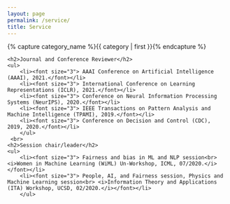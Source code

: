 ```yaml
---
layout: page
permalink: /service/
title: Service
---
```

<div>
    {% capture category_name %}{{ category | first }}{% endcapture %}
    <div id="#{{ category_name | slugize }}"></div>
    <p></p>
    
    <h2>Journal and Conference Reviewer</h2>
    <ul>
        <li><font size="3"> AAAI Conference on Artificial Intelligence (AAAI), 2021.</font></li>
        <li><font size="3"> International Conference on Learning Representations (ICLR), 2021.</font></li>
        <li><font size="3"> Conference on Neural Information Processing Systems (NeurIPS), 2020.</font></li>
        <li><font size="3"> IEEE Transactions on Pattern Analysis and Machine Intelligence (TPAMI), 2019.</font></li>
        <li><font size="3"> Conference on Decision and Control (CDC), 2019, 2020.</font></li>
        </ul>
     <br>
    <h2>Session chair/leader</h2>
    <ul>
    	<li><font size="3"> Fairness and bias in ML and NLP session<br> <i>Women in Machine Learning (WiML) Un-Workshop, ICML, 07/2020.</i></font></li>
    	<li><font size="3"> People, AI, and Fairness session, Physics and Machine Learning session<br> <i>Information Theory and Applications (ITA) Workshop, UCSD, 02/2020.</i></font></li>
        </ul>


  </div>

